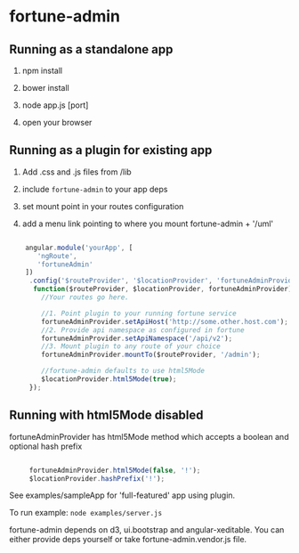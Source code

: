 fortune-admin
=============

## Running as a standalone app

1) npm install

2) bower install

3) node app.js [port]

4) open your browser

## Running as a plugin for existing app

1) Add .css and .js files from /lib

2) include `fortune-admin` to your app deps

3) set mount point in your routes configuration

4) add a menu link pointing to where you mount fortune-admin + '/uml'

```js

    angular.module('yourApp', [
       'ngRoute',
       'fortuneAdmin'
    ])
     .config('$routeProvider', '$locationProvider', 'fortuneAdminProvider',
      function($routeProvider, $locationProvider, fortuneAdminProvider){
        //Your routes go here.

        //1. Point plugin to your running fortune service
        fortuneAdminProvider.setApiHost('http://some.other.host.com');
        //2. Provide api namespace as configured in fortune
        fortuneAdminProvider.setApiNamespace('/api/v2');
        //3. Mount plugin to any route of your choice
        fortuneAdminProvider.mountTo($routeProvider, '/admin');

        //fortune-admin defaults to use html5Mode
        $locationProvider.html5Mode(true);
     });
```

## Running with html5Mode disabled

fortuneAdminProvider has html5Mode method which accepts a boolean and optional hash prefix

```js

     fortuneAdminProvider.html5Mode(false, '!');
     $locationProvider.hashPrefix('!');

```


See examples/sampleApp for 'full-featured' app using plugin.

To run example: `node examples/server.js`

fortune-admin depends on d3, ui.bootstrap and angular-xeditable.
You can either provide deps yourself or take fortune-admin.vendor.js file.